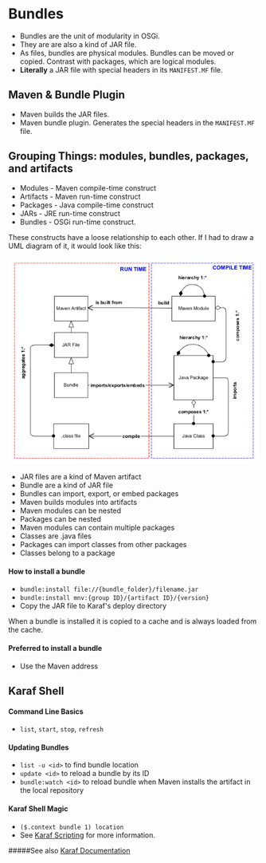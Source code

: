 # Bundles

* Bundles are the unit of modularity in OSGi.
* They are are also a kind of JAR file.
* As files, bundles are physical modules. Bundles can be moved or copied. Contrast with packages, which are logical modules.
* **Literally** a JAR file with special headers in its `MANIFEST.MF` file.

## Maven & Bundle Plugin
* Maven builds the JAR files.
* Maven bundle plugin. Generates the special headers in the `MANIFEST.MF` file.

## Grouping Things: modules, bundles, packages, and artifacts
* Modules - Maven compile-time construct
* Artifacts - Maven run-time construct
* Packages - Java compile-time construct
* JARs - JRE run-time construct
* Bundles - OSGi run-time construct.

These constructs have a loose relationship to each other. If I had to draw a UML diagram of it, it would look like this:

![Groups](UML-diagram.png)

* JAR files are a kind of Maven artifact
* Bundle are a kind of JAR file
* Bundles can import, export, or embed packages
* Maven builds modules into artifacts
* Maven modules can be nested
* Packages can be nested
* Maven modules can contain multiple packages
* Classes are .java files
* Packages can import classes from other packages
* Classes belong to a package


#### How to install a bundle
* `bundle:install file://{bundle_folder}/filename.jar`
* `bundle:install mnv:{group ID}/{artifact ID}/{version}`
* Copy the JAR file to Karaf's deploy directory

When a bundle is installed it is copied to a cache and is always loaded from the cache. 

#### Preferred to install a bundle
* Use the Maven address

## Karaf Shell 

#### Command Line Basics
* `list`, `start`, `stop`, `refresh`

#### Updating Bundles
* `list -u <id>` to find bundle location
* `update <id>` to reload a bundle by its ID
* `bundle:watch <id>` to reload bundle when  Maven  installs the artifact in the local repository

#### Karaf Shell Magic
* `($.context bundle 1) location`
* See [Karaf Scripting](https://svn.apache.org/repos/asf/karaf/site/production/manual/latest/scripting.html) for more information.

#####See also [Karaf Documentation](http://supergsego.com/apache/karaf/documentation/4_x.html)